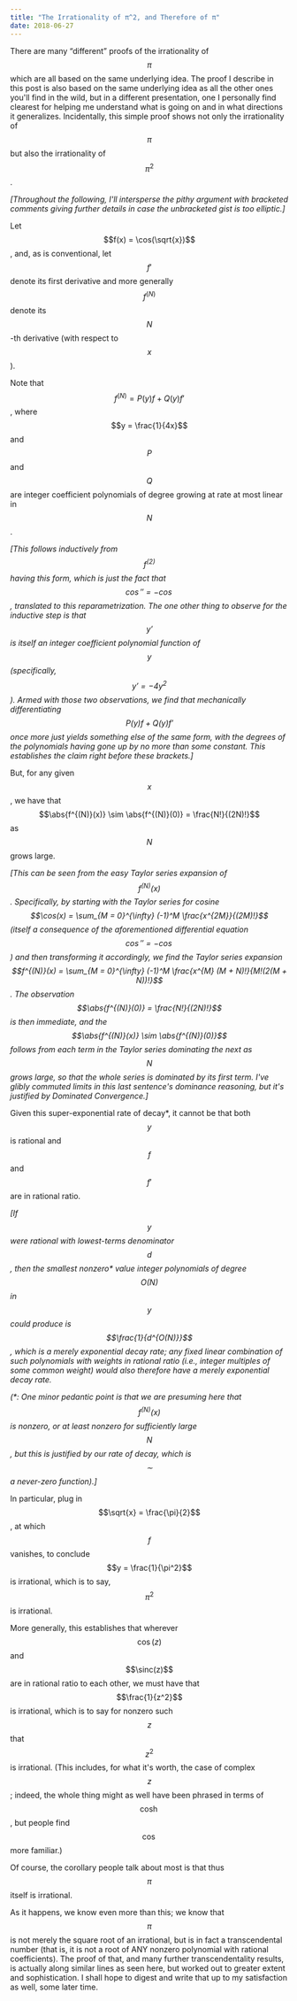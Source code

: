 ```yaml
---
title: "The Irrationality of π^2, and Therefore of π"
date: 2018-06-27
---
```

There are many “different” proofs of the irrationality of $$\pi$$ which are all based on the same underlying idea. The proof I describe in this post is also based on the same underlying idea as all the other ones you'll find in the wild, but in a different presentation, one I personally find clearest for helping me understand what is going on and in what directions it generalizes. Incidentally, this simple proof shows not only the irrationality of $$\pi$$ but also the irrationality of $$\pi^2$$.

*[Throughout the following, I'll intersperse the pithy argument with bracketed comments giving further details in case the unbracketed gist is too elliptic.]*

Let $$f(x) = \cos(\sqrt{x})$$, and, as is conventional, let $$f'$$ denote its first derivative and more generally $$f^{(N)}$$ denote its $$N$$-th derivative (with respect to $$x$$).

Note that $$f^{(N)} = P(y)f + Q(y)f'$$, where $$y = \frac{1}{4x}$$ and $$P$$ and $$Q$$ are integer coefficient polynomials of degree growing at rate at most linear in $$N$$.

*[This follows inductively from $$f^{(2)}$$ having this form, which is just the fact that $$\cos'' = -\cos$$, translated to this reparametrization. The one other thing to observe for the inductive step is that $$y'$$ is itself an integer coefficient polynomial function of $$y$$ (specifically, $$y' = -4y^2$$). Armed with those two observations, we find that mechanically differentiating $$P(y)f + Q(y)f'$$ once more just yields something else of the same form, with the degrees of the polynomials having gone up by no more than some constant. This establishes the claim right before these brackets.]*

But, for any given $$x$$, we have that $$\abs{f^{(N)}(x)} \sim \abs{f^{(N)}(0)} = \frac{N!}{(2N)!}$$ as $$N$$ grows large.

*[This can be seen from the easy Taylor series expansion of $$f^{(N)}(x)$$. Specifically, by starting with the Taylor series for cosine $$\cos(x) = \sum_{M = 0}^{\infty} (-1)^M \frac{x^{2M}}{(2M)!}$$ (itself a consequence of the aforementioned differential equation $$\cos'' = -\cos$$) and then transforming it accordingly, we find the Taylor series expansion $$f^{(N)}(x) = \sum_{M = 0}^{\infty} (-1)^M \frac{x^{M} (M + N)!}{M!(2(M + N))!}$$. The observation $$\abs{f^{(N)}(0)} = \frac{N!}{(2N)!}$$ is then immediate, and the $$\abs{f^{(N)}(x)} \sim \abs{f^{(N)}(0)}$$ follows from each term in the Taylor series dominating the next as $$N$$ grows large, so that the whole series is dominated by its first term. I've glibly commuted limits in this last sentence's dominance reasoning, but it's justified by Dominated Convergence.]*

Given this super-exponential rate of decay\*, it cannot be that both $$y$$ is rational and $$f$$ and $$f'$$ are in rational ratio.

*[If $$y$$ were rational with lowest-terms denominator $$d$$, then the smallest nonzero\* value integer polynomials of degree $$O(N)$$ in $$y$$ could produce is $$\frac{1}{d^{O(N)}}$$, which is a merely exponential decay rate; any fixed linear combination of such polynomials with weights in rational ratio (i.e., integer multiples of some common weight) would also therefore have a merely exponential decay rate.*

*(\*: One minor pedantic point is that we are presuming here that $$f^{(N)}(x)$$ is nonzero, or at least nonzero for sufficiently large $$N$$, but this is justified by our rate of decay, which is $$\sim$$ a never-zero function).]*

In particular, plug in $$\sqrt{x} = \frac{\pi}{2}$$, at which $$f$$ vanishes, to conclude $$y = \frac{1}{\pi^2}$$ is irrational, which is to say, $$\pi^2$$ is irrational.

More generally, this establishes that wherever $$\cos(z)$$ and $$\sinc(z)$$ are in rational ratio to each other, we must have that $$\frac{1}{z^2}$$ is irrational, which is to say for nonzero such $$z$$ that $$z^2$$ is irrational. (This includes, for what it's worth, the case of complex $$z$$; indeed, the whole thing might as well have been phrased in terms of $$\cosh$$, but people find $$\cos$$ more familiar.)

Of course, the corollary people talk about most is that thus $$\pi$$ itself is irrational.

As it happens, we know even more than this; we know that $$\pi$$ is not merely the square root of an irrational, but is in fact a transcendental number (that is, it is not a root of ANY nonzero polynomial with rational coefficients). The proof of that, and many further transcendentality results, is actually along similar lines as seen here, but worked out to greater extent and sophistication. I shall hope to digest and write that up to my satisfaction as well, some later time.